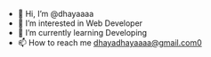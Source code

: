 - 👋 Hi, I’m @dhayaaaa
- 👀 I’m interested in Web Developer
- 🌱 I’m currently learning Developing
- 📫 How to reach me dhayadhayaaaa@gmail.com0

<!---
dhayaaaa/dhayaaaa is a ✨ special ✨ repository because its `README.md` (this file) appears on your GitHub profile.
You can click the Preview link to take a look at your changes.
--->
